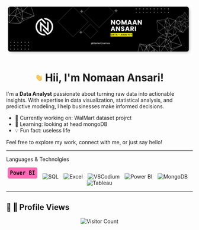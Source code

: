 
<div>
 <img src='./images/banner.png' alt=banner>
<div>

<h1 align="center">
 <img src="https://raw.githubusercontent.com/ABSphreak/ABSphreak/master/gifs/Hi.gif"width="20px">
 </a> Hii, I'm Nomaan Ansari!
</h1>


I'm a **Data Analyst** passionate about turning raw data into actionable insights. With expertise in data visualization, statistical analysis, and predictive modeling, I help businesses make informed decisions.


- 🔭 Currently working on: WalMart dataset projrct
- 🌱 Learning: looking at head mongoDB 
- 💡 Fun fact: useless life


Feel free to explore my work, connect with me, or just say hello!

---

Languages & Technolgies

<p align="center">
  <img src="./images/SVG/Power BI Badge.svg" alt="Python" width="80" height="30" style="margin-right: 10px;">
  <img src="https://<username>.github.io/portfolio-repo/icons/sql-badge.svg" alt="SQL" width="50" height="30" style="margin-right: 10px;">
  <img src="https://<username>.github.io/portfolio-repo/icons/excel-badge.svg" alt="Excel" width="70" height="30" style="margin-right: 10px;">
  <img src="https://<username>.github.io/portfolio-repo/icons/vscodium-badge.svg" alt="VSCodium" width="100" height="30" style="margin-right: 10px;">
  <img src="https://<username>.github.io/portfolio-repo/icons/powerbi-badge.svg" alt="Power BI" width="100" height="30" style="margin-right: 10px;">
  <img src="https://<username>.github.io/portfolio-repo/icons/mongodb-badge.svg" alt="MongoDB" width="90" height="30" style="margin-right: 10px;">
  <img src="https://<username>.github.io/portfolio-repo/icons/tableau-badge.svg" alt="Tableau" width="85" height="30">
</p>

---

## 👀 ‖ Profile Views

<div align="center">
  <img src="https://profile-counter.glitch.me/YOUR_GITHUB_USERNAME/count.svg" alt="Visitor Count" />
</div>